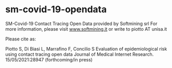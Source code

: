 # sm-covid-19-opendata
SM-Covid-19 Contact Tracing Open Data provided by Softmining srl
For more information, please visit www.softmining.it or write to piotto AT unisa.it


Please cite as:

Piotto S, Di Biasi L, Marrafino F, Concilio S
Evaluation of epidemiological risk using contact tracing open data
Journal of Medical Internet Research. 15/05/2021:28947 (forthcoming/in press)
